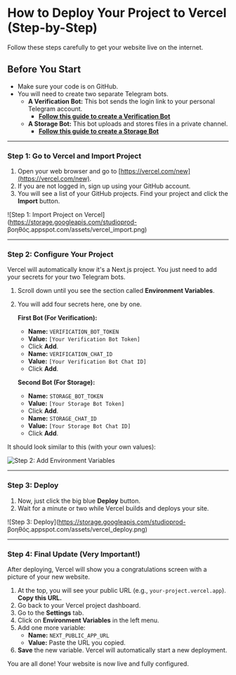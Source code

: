 # How to Deploy Your Project to Vercel (Step-by-Step)

Follow these steps carefully to get your website live on the internet.

## Before You Start

- Make sure your code is on GitHub.
- You will need to create two separate Telegram bots.
  - **A Verification Bot:** This bot sends the login link to your personal Telegram account.
    - [**Follow this guide to create a Verification Bot**](./HOW_TO_CREATE_A_VERIFICATION_BOT.md)
  - **A Storage Bot:** This bot uploads and stores files in a private channel.
    - [**Follow this guide to create a Storage Bot**](./HOW_TO_CREATE_A_STORAGE_BOT.md)

---

### Step 1: Go to Vercel and Import Project

1.  Open your web browser and go to [https://vercel.com/new](https://vercel.com/new).
2.  If you are not logged in, sign up using your GitHub account.
3.  You will see a list of your GitHub projects. Find your project and click the **Import** button.

![Step 1: Import Project on Vercel](https://storage.googleapis.com/studioprod- βοηθός.appspot.com/assets/vercel_import.png)

---

### Step 2: Configure Your Project

Vercel will automatically know it's a Next.js project. You just need to add your secrets for your two Telegram bots.

1.  Scroll down until you see the section called **Environment Variables**.
2.  You will add four secrets here, one by one.

    **First Bot (For Verification):**
    *   **Name:** `VERIFICATION_BOT_TOKEN`
    *   **Value:** `[Your Verification Bot Token]`
    *   Click **Add**.
    *   **Name:** `VERIFICATION_CHAT_ID`
    *   **Value:** `[Your Verification Bot Chat ID]`
    *   Click **Add**.

    **Second Bot (For Storage):**
    *   **Name:** `STORAGE_BOT_TOKEN`
    *   **Value:** `[Your Storage Bot Token]`
    *   Click **Add**.
    *   **Name:** `STORAGE_CHAT_ID`
    *   **Value:** `[Your Storage Bot Chat ID]`
    *   Click **Add**.

It should look similar to this (with your own values):

![Step 2: Add Environment Variables](https://storage.googleapis.com/studioprod-%20%E2%80%94%CE%B2%CE%BF%CE%B7%CE%B8%CF%8C%CF%82.appspot.com/assets/vercel_dual_bot_env.png)

---

### Step 3: Deploy

1.  Now, just click the big blue **Deploy** button.
2.  Wait for a minute or two while Vercel builds and deploys your site.

![Step 3: Deploy](https://storage.googleapis.com/studioprod- βοηθός.appspot.com/assets/vercel_deploy.png)

---

### Step 4: Final Update (Very Important!)

After deploying, Vercel will show you a congratulations screen with a picture of your new website.

1.  At the top, you will see your public URL (e.g., `your-project.vercel.app`). **Copy this URL.**
2.  Go back to your Vercel project dashboard.
3.  Go to the **Settings** tab.
4.  Click on **Environment Variables** in the left menu.
5.  Add one more variable:
    *   **Name:** `NEXT_PUBLIC_APP_URL`
    *   **Value:** Paste the URL you copied.
6.  **Save** the new variable. Vercel will automatically start a new deployment.

You are all done! Your website is now live and fully configured.
